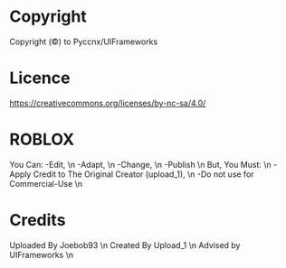# Copyright

Copyright (©) to Pyccnx/UIFrameworks

# Licence

https://creativecommons.org/licenses/by-nc-sa/4.0/

# ROBLOX

You Can:
-Edit, \n
-Adapt, \n
-Change, \n
-Publish \n
But, You Must: \n
-Apply Credit to The Original Creator (upload_1), \n
-Do not use for Commercial-Use \n

# Credits

Uploaded By Joebob93 \n
Created By Upload_1 \n
Advised by UIFrameworks \n
